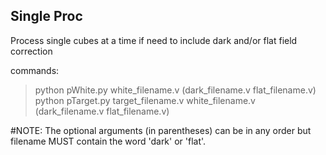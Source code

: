 Single Proc
------------------------------------------------------------------
Process single cubes at a time if need to include dark and/or flat field correction

commands:
> python pWhite.py white_filename.v (dark_filename.v flat_filename.v)
> python pTarget.py target_filename.v white_filename.v (dark_filename.v flat_filename.v)

#NOTE: The optional arguments (in parentheses) can be in any order but filename MUST contain the word 'dark' or 'flat'.

